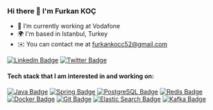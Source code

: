 ### Hi there 👋 I'm Furkan KOÇ

- 🏢 I’m currently working at Vodafone
- 🌍 I'm based in Istanbul, Turkey
- ✉️ You can contact me at furkankocc52@gmail.com

[![Linkedin Badge](https://img.shields.io/badge/-furkannkocc-blue?style=flat-square&logo=Linkedin&logoColor=white&link=https://www.linkedin.com/in/furkannkocc/)](https://www.linkedin.com/in/furkannkocc/)
[![Twitter Badge](https://img.shields.io/badge/-Furkann_kocc-blue?style=flat-square&logo=Twitter&logoColor=white&link=https://twitter.com/Furkann_kocc)](https://twitter.com/Furkann_kocc)

#### Tech stack that I am interested in and working on:

[![Java Badge](https://img.shields.io/badge/-Java-007396?style=flat-square&logo=java&logoColor=white)](https://www.java.com/)
[![Spring Badge](https://img.shields.io/badge/-Spring-6DB33F?style=flat-square&logo=spring&logoColor=white)](https://spring.io/)
[![PostgreSQL Badge](https://img.shields.io/badge/-PostgreSQL-336791?style=flat-square&logo=postgresql&logoColor=white)](https://www.postgresql.org/)
[![Redis Badge](https://img.shields.io/badge/-Redis-DC382D?style=flat-square&logo=redis&logoColor=white)](https://redis.io/)
[![Docker Badge](https://img.shields.io/badge/-Docker-2496ED?style=flat-square&logo=docker&logoColor=white)](https://www:docker.com/)
[![Git Badge](https://img.shields.io/badge/-Git-F05032?style=flat-square&logo=git&logoColor=white)](https://git-scm.com/)
[![Elastic Search Badge](https://img.shields.io/badge/Elastic_Search-005571?style=flat-square&logo=elasticsearch&logoColor=white)](https://www.elastic.co/)
[![Kafka Badge](https://img.shields.io/badge/-Kafka-231F20?style=flat-square&logo=apachekafka&logoColor=white)](https://kafka.apache.org/)
